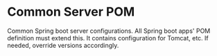 # Common Server POM

Common Spring boot server configurations. All Spring boot apps' POM definition must extend this.
It contains configuration for Tomcat, etc. If needed, override versions accordingly.
